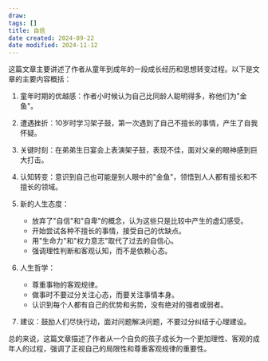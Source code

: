 ```yaml
---
draw:
tags: []
title: 自信
date created: 2024-09-22
date modified: 2024-11-12
---
```


这篇文章主要讲述了作者从童年到成年的一段成长经历和思想转变过程。以下是文章的主要内容概括：

1. 童年时期的优越感：作者小时候认为自己比同龄人聪明得多，称他们为"金鱼"。
2. 遭遇挫折：10岁时学习架子鼓，第一次遇到了自己不擅长的事情，产生了自我怀疑。
3. 关键时刻：在弟弟生日宴会上表演架子鼓，表现不佳，面对父亲的眼神感到巨大打击。
4. 认知转变：意识到自己也可能是别人眼中的"金鱼"，领悟到人人都有擅长和不擅长的领域。
5. 新的人生态度：
   - 放弃了"自信"和"自卑"的概念，认为这些只是比较中产生的虚幻感受。
   - 开始尝试各种不擅长的事情，接受自己的优缺点。
   - 用"生命力"和"权力意志"取代了过去的自信心。
   - 强调理性判断和客观认知，而不是依赖心态。

6. 人生哲学：
   - 尊重事物的客观规律。
   - 做事时不要过分关注心态，而要关注事情本身。
   - 认识到每个人都有自己的优势和劣势，没有绝对的强者或弱者。

7. 建议：鼓励人们尽快行动，面对问题解决问题，不要过分纠结于心理建设。

总的来说，这篇文章描述了作者从一个自负的孩子成长为一个更加理性、客观的成年人的过程，强调了正视自己的局限性和尊重客观规律的重要性。

